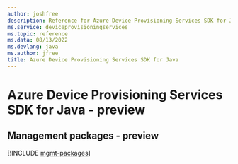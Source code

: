 ```yaml
---
author: joshfree
description: Reference for Azure Device Provisioning Services SDK for Java
ms.service: deviceprovisioningservices
ms.topic: reference
ms.data: 08/13/2022
ms.devlang: java
ms.author: jfree
title: Azure Device Provisioning Services SDK for Java
---
```

# Azure Device Provisioning Services SDK for Java - preview

## Management packages - preview
[!INCLUDE [mgmt-packages](device-provisioning-services-mgmt-index.md)]